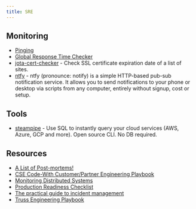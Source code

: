 ```yaml
---
title: SRE
---
```


## Monitoring

- [Pinging](https://www.pinging.net/)
- [Global Response Time Checker](https://checker.ddosify.com/)
- [jota-cert-checker](https://github.com/juliojsb/jota-cert-checker) - Check SSL certificate expiration date of a list of sites.
- [ntfy](https://ntfy.sh/) - ntfy (pronounce: notify) is a simple HTTP-based pub-sub notification service. It allows you to send notifications to your phone or desktop via scripts from any computer, entirely without signup, cost or setup.

## Tools

- [steampipe](https://github.com/turbot/steampipe) - Use SQL to instantly query your cloud services (AWS, Azure, GCP and more). Open source CLI. No DB required.

## Resources

- [A List of Post-mortems!](https://github.com/danluu/post-mortems)
- [CSE Code-With Customer/Partner Engineering Playbook](https://github.com/microsoft/code-with-engineering-playbook)
- [Monitoring Distributed Systems](https://sre.google/sre-book/monitoring-distributed-systems/)
- [Production Readiness Checklist](https://gruntwork.io/devops-checklist)
- [The practical guide to incident management](https://incident.io/guide/)
- [Truss Engineering Playbook](https://playbook.truss.dev/docs)
